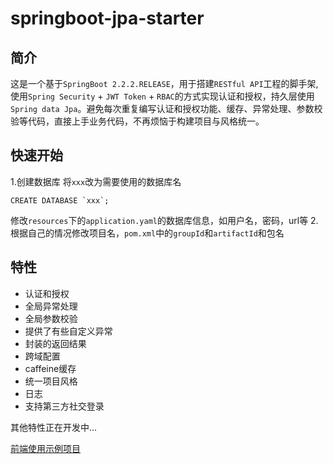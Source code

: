 # springboot-jpa-starter
## 简介
这是一个基于`SpringBoot 2.2.2.RELEASE`，用于搭建`RESTful API`工程的脚手架, 使用`Spring Security` + `JWT Token` + `RBAC`的方式实现认证和授权，持久层使用`Spring data Jpa`。避免每次重复编写认证和授权功能、缓存、异常处理、参数校验等代码，直接上手业务代码，不再烦恼于构建项目与风格统一。

## 快速开始
1.创建数据库
将`xxx`改为需要使用的数据库名
```mysql
CREATE DATABASE `xxx`;
```
修改`resources`下的`application.yaml`的数据库信息，如用户名，密码，url等
2.根据自己的情况修改项目名，`pom.xml`中的`groupId`和`artifactId`和包名

## 特性
- 认证和授权
- 全局异常处理
- 全局参数校验
- 提供了有些自定义异常
- 封装的返回结果
- 跨域配置
- caffeine缓存
- 统一项目风格
- 日志
- 支持第三方社交登录

其他特性正在开发中...

[前端使用示例项目](https://github.com/guqing/creek)